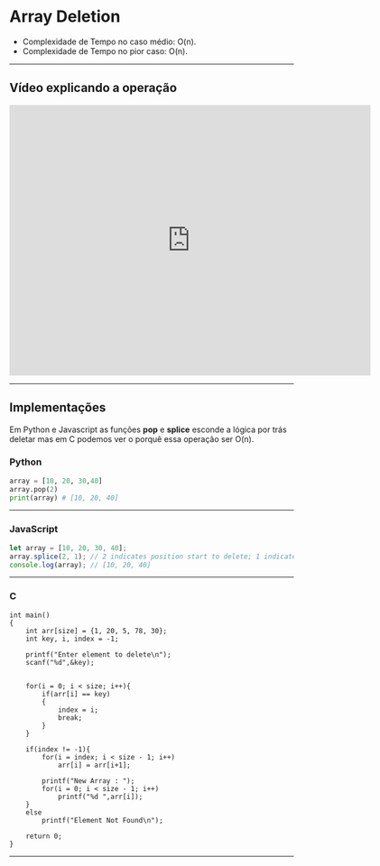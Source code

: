 # Array Deletion

- Complexidade de Tempo no caso médio: O(n).
- Complexidade de Tempo no pior caso: O(n).

---

## Vídeo explicando a operação

<iframe width="640" height="480" src="https://www.youtube.com/embed/CZYR2v8rYLA" title="YouTube video player" frameborder="0" allow="accelerometer; autoplay; clipboard-write; encrypted-media; gyroscope; picture-in-picture" allowfullscreen></iframe>

---

## Implementações

Em Python e Javascript as funções **pop** e **splice** esconde a lógica por trás deletar mas em C podemos ver o porquê essa operação ser O(n).

### Python

```python
array = [10, 20, 30,40]
array.pop(2)
print(array) # [10, 20, 40]
```

---

### JavaScript

```javascript
let array = [10, 20, 30, 40];
array.splice(2, 1); // 2 indicates position start to delete; 1 indicates quantity
console.log(array); // [10, 20, 40]
```

---

### C

```
int main()
{
    int arr[size] = {1, 20, 5, 78, 30};
    int key, i, index = -1;

    printf("Enter element to delete\n");
    scanf("%d",&key);


    for(i = 0; i < size; i++){
        if(arr[i] == key)
        {
            index = i;
            break;
        }
    }

    if(index != -1){
        for(i = index; i < size - 1; i++)
            arr[i] = arr[i+1];

        printf("New Array : ");
        for(i = 0; i < size - 1; i++)
            printf("%d ",arr[i]);
    }
    else
        printf("Element Not Found\n");

    return 0;
}
```

---
